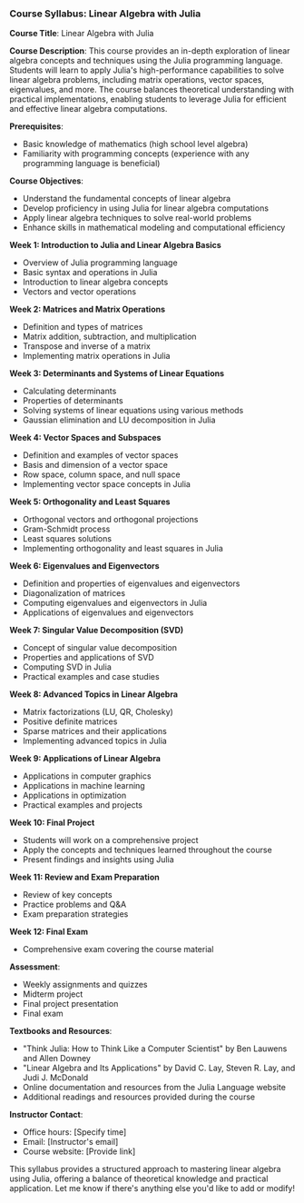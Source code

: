 ### Course Syllabus: Linear Algebra with Julia

**Course Title**: Linear Algebra with Julia

**Course Description**:
This course provides an in-depth exploration of linear algebra concepts and techniques using the Julia programming language. Students will learn to apply Julia's high-performance capabilities to solve linear algebra problems, including matrix operations, vector spaces, eigenvalues, and more. The course balances theoretical understanding with practical implementations, enabling students to leverage Julia for efficient and effective linear algebra computations.

**Prerequisites**:
- Basic knowledge of mathematics (high school level algebra)
- Familiarity with programming concepts (experience with any programming language is beneficial)

**Course Objectives**:
- Understand the fundamental concepts of linear algebra
- Develop proficiency in using Julia for linear algebra computations
- Apply linear algebra techniques to solve real-world problems
- Enhance skills in mathematical modeling and computational efficiency

**Week 1: Introduction to Julia and Linear Algebra Basics**
- Overview of Julia programming language
- Basic syntax and operations in Julia
- Introduction to linear algebra concepts
- Vectors and vector operations

**Week 2: Matrices and Matrix Operations**
- Definition and types of matrices
- Matrix addition, subtraction, and multiplication
- Transpose and inverse of a matrix
- Implementing matrix operations in Julia

**Week 3: Determinants and Systems of Linear Equations**
- Calculating determinants
- Properties of determinants
- Solving systems of linear equations using various methods
- Gaussian elimination and LU decomposition in Julia

**Week 4: Vector Spaces and Subspaces**
- Definition and examples of vector spaces
- Basis and dimension of a vector space
- Row space, column space, and null space
- Implementing vector space concepts in Julia

**Week 5: Orthogonality and Least Squares**
- Orthogonal vectors and orthogonal projections
- Gram-Schmidt process
- Least squares solutions
- Implementing orthogonality and least squares in Julia

**Week 6: Eigenvalues and Eigenvectors**
- Definition and properties of eigenvalues and eigenvectors
- Diagonalization of matrices
- Computing eigenvalues and eigenvectors in Julia
- Applications of eigenvalues and eigenvectors

**Week 7: Singular Value Decomposition (SVD)**
- Concept of singular value decomposition
- Properties and applications of SVD
- Computing SVD in Julia
- Practical examples and case studies

**Week 8: Advanced Topics in Linear Algebra**
- Matrix factorizations (LU, QR, Cholesky)
- Positive definite matrices
- Sparse matrices and their applications
- Implementing advanced topics in Julia

**Week 9: Applications of Linear Algebra**
- Applications in computer graphics
- Applications in machine learning
- Applications in optimization
- Practical examples and projects

**Week 10: Final Project**
- Students will work on a comprehensive project
- Apply the concepts and techniques learned throughout the course
- Present findings and insights using Julia

**Week 11: Review and Exam Preparation**
- Review of key concepts
- Practice problems and Q&A
- Exam preparation strategies

**Week 12: Final Exam**
- Comprehensive exam covering the course material

**Assessment**:
- Weekly assignments and quizzes
- Midterm project
- Final project presentation
- Final exam

**Textbooks and Resources**:
- "Think Julia: How to Think Like a Computer Scientist" by Ben Lauwens and Allen Downey
- "Linear Algebra and Its Applications" by David C. Lay, Steven R. Lay, and Judi J. McDonald
- Online documentation and resources from the Julia Language website
- Additional readings and resources provided during the course

**Instructor Contact**:
- Office hours: [Specify time]
- Email: [Instructor's email]
- Course website: [Provide link]

This syllabus provides a structured approach to mastering linear algebra using Julia, offering a balance of theoretical knowledge and practical application. Let me know if there's anything else you'd like to add or modify!
